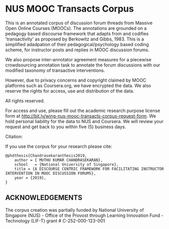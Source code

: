 # NUS MOOC Transacts Corpus
This is an annotated corpus of discussion forum threads from Massive Open Online Courses (MOOCs). The annotations are grounded on a pedagogy based discourse framework that adapts from and codifies 'transactivity' as proposed by Berkowitz and Gibbs, 1983. This is a simplified adadpation of their pedagogical/psychology based coding scheme, for instructor posts and replies in MOOC discussion forums.

We also propose inter-annotator agreement measures for a piecewise crowdsourcing annotation task to annotate the forum discussions with our modified taxonomy of transactive interventions.

However, due to privacy concerns and copyright claimed by MOOC platforms such as Coursera.org, we have encrypted the data. We also reserve the rights for access, use and distribution of the data. 

All rights reserved.

For access and use, please fill out the academic research purpose license form at http://bit.ly/wing-nus-mooc-transacts-corpus-request-form. 
We hold personal liability for the data to NUS and Coursera. We will review your request and get back to you within five (5) business days.

Citation: 

If you use the corpus for your research please cite:

```
@phdthesis{Chandrasekaranthesis2019,
    author = { MUTHU KUMAR CHANDRASEKARAN},
    school   = {National University of Singapore},
    title = {A DISCOURSE CENTRIC FRAMEWORK FOR FACILITATING INSTRUCTOR INTERVENTION IN MOOC DISCUSSION FORUMS},
    year = {2019},
}
```


ACKNOWLEDGEMENTS
----------------
The corpus creation was partially funded by National University of Singapore (NUS) - Office of the Provost through Learning Innovation Fund - Technology (LIF-T) grant # C-252-000-123-001
